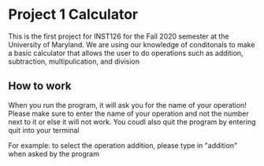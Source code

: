 
# Project 1 Calculator 

This is the first project for INST126 for the Fall 2020 semester at the University of Maryland.
We are using our knowledge of conditonals to make a basic calculator that allows the user to do 
operations such as addition, subtraction, multipulication, and division 

## How to work 

When you run the program, it will ask you for the name of your operation! 
Please make sure to enter the name of your operation and not the number next to it 
or else it will not work. You coudl also quit the program by entering quit into your terminal 


For example: to select the operation addition, please type in "addition" when asked by the program 

